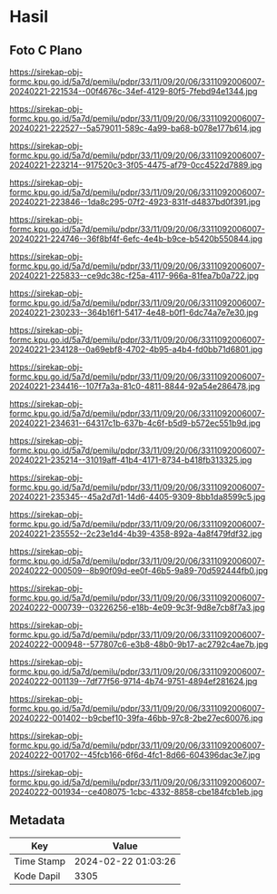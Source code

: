 # Hasil

## Foto C Plano

https://sirekap-obj-formc.kpu.go.id/5a7d/pemilu/pdpr/33/11/09/20/06/3311092006007-20240221-221534--00f4676c-34ef-4129-80f5-7febd94e1344.jpg

https://sirekap-obj-formc.kpu.go.id/5a7d/pemilu/pdpr/33/11/09/20/06/3311092006007-20240221-222527--5a579011-589c-4a99-ba68-b078e177b614.jpg

https://sirekap-obj-formc.kpu.go.id/5a7d/pemilu/pdpr/33/11/09/20/06/3311092006007-20240221-223214--917520c3-3f05-4475-af79-0cc4522d7889.jpg

https://sirekap-obj-formc.kpu.go.id/5a7d/pemilu/pdpr/33/11/09/20/06/3311092006007-20240221-223846--1da8c295-07f2-4923-831f-d4837bd0f391.jpg

https://sirekap-obj-formc.kpu.go.id/5a7d/pemilu/pdpr/33/11/09/20/06/3311092006007-20240221-224746--36f8bf4f-6efc-4e4b-b9ce-b5420b550844.jpg

https://sirekap-obj-formc.kpu.go.id/5a7d/pemilu/pdpr/33/11/09/20/06/3311092006007-20240221-225833--ce9dc38c-f25a-4117-966a-81fea7b0a722.jpg

https://sirekap-obj-formc.kpu.go.id/5a7d/pemilu/pdpr/33/11/09/20/06/3311092006007-20240221-230233--364b16f1-5417-4e48-b0f1-6dc74a7e7e30.jpg

https://sirekap-obj-formc.kpu.go.id/5a7d/pemilu/pdpr/33/11/09/20/06/3311092006007-20240221-234128--0a69ebf8-4702-4b95-a4b4-fd0bb71d6801.jpg

https://sirekap-obj-formc.kpu.go.id/5a7d/pemilu/pdpr/33/11/09/20/06/3311092006007-20240221-234416--107f7a3a-81c0-4811-8844-92a54e286478.jpg

https://sirekap-obj-formc.kpu.go.id/5a7d/pemilu/pdpr/33/11/09/20/06/3311092006007-20240221-234631--64317c1b-637b-4c6f-b5d9-b572ec551b9d.jpg

https://sirekap-obj-formc.kpu.go.id/5a7d/pemilu/pdpr/33/11/09/20/06/3311092006007-20240221-235214--31019aff-41b4-4171-8734-b418fb313325.jpg

https://sirekap-obj-formc.kpu.go.id/5a7d/pemilu/pdpr/33/11/09/20/06/3311092006007-20240221-235345--45a2d7d1-14d6-4405-9309-8bb1da8599c5.jpg

https://sirekap-obj-formc.kpu.go.id/5a7d/pemilu/pdpr/33/11/09/20/06/3311092006007-20240221-235552--2c23e1d4-4b39-4358-892a-4a8f479fdf32.jpg

https://sirekap-obj-formc.kpu.go.id/5a7d/pemilu/pdpr/33/11/09/20/06/3311092006007-20240222-000509--8b90f09d-ee0f-46b5-9a89-70d592444fb0.jpg

https://sirekap-obj-formc.kpu.go.id/5a7d/pemilu/pdpr/33/11/09/20/06/3311092006007-20240222-000739--03226256-e18b-4e09-9c3f-9d8e7cb8f7a3.jpg

https://sirekap-obj-formc.kpu.go.id/5a7d/pemilu/pdpr/33/11/09/20/06/3311092006007-20240222-000948--577807c6-e3b8-48b0-9b17-ac2792c4ae7b.jpg

https://sirekap-obj-formc.kpu.go.id/5a7d/pemilu/pdpr/33/11/09/20/06/3311092006007-20240222-001139--7df77f56-9714-4b74-9751-4894ef281624.jpg

https://sirekap-obj-formc.kpu.go.id/5a7d/pemilu/pdpr/33/11/09/20/06/3311092006007-20240222-001402--b9cbef10-39fa-46bb-97c8-2be27ec60076.jpg

https://sirekap-obj-formc.kpu.go.id/5a7d/pemilu/pdpr/33/11/09/20/06/3311092006007-20240222-001702--45fcb166-6f6d-4fc1-8d66-604396dac3e7.jpg

https://sirekap-obj-formc.kpu.go.id/5a7d/pemilu/pdpr/33/11/09/20/06/3311092006007-20240222-001934--ce408075-1cbc-4332-8858-cbe184fcb1eb.jpg


## Metadata

| Key        | Value               |
| ---------- | ------------------- |
| Time Stamp | 2024-02-22 01:03:26 |
| Kode Dapil | 3305                |



